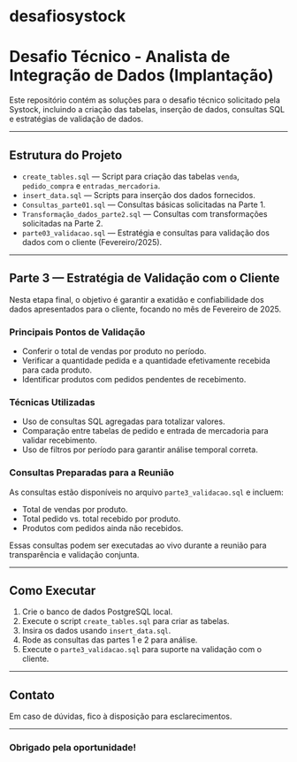 # desafiosystock
# Desafio Técnico - Analista de Integração de Dados (Implantação)

Este repositório contém as soluções para o desafio técnico solicitado pela Systock, incluindo a criação das tabelas, inserção de dados, consultas SQL e estratégias de validação de dados.

---

## Estrutura do Projeto

- `create_tables.sql` — Script para criação das tabelas `venda`, `pedido_compra` e `entradas_mercadoria`.
- `insert_data.sql` — Scripts para inserção dos dados fornecidos.
- `Consultas_parte01.sql` — Consultas básicas solicitadas na Parte 1.
- `Transformação_dados_parte2.sql` — Consultas com transformações solicitadas na Parte 2.
- `parte03_validacao.sql` — Estratégia e consultas para validação dos dados com o cliente (Fevereiro/2025).

---

## Parte 3 — Estratégia de Validação com o Cliente

Nesta etapa final, o objetivo é garantir a exatidão e confiabilidade dos dados apresentados para o cliente, focando no mês de Fevereiro de 2025.

### Principais Pontos de Validação

- Conferir o total de vendas por produto no período.
- Verificar a quantidade pedida e a quantidade efetivamente recebida para cada produto.
- Identificar produtos com pedidos pendentes de recebimento.

### Técnicas Utilizadas

- Uso de consultas SQL agregadas para totalizar valores.
- Comparação entre tabelas de pedido e entrada de mercadoria para validar recebimento.
- Uso de filtros por período para garantir análise temporal correta.

### Consultas Preparadas para a Reunião

As consultas estão disponíveis no arquivo `parte3_validacao.sql` e incluem:

- Total de vendas por produto.
- Total pedido vs. total recebido por produto.
- Produtos com pedidos ainda não recebidos.

Essas consultas podem ser executadas ao vivo durante a reunião para transparência e validação conjunta.

---

## Como Executar

1. Crie o banco de dados PostgreSQL local.
2. Execute o script `create_tables.sql` para criar as tabelas.
3. Insira os dados usando `insert_data.sql`.
4. Rode as consultas das partes 1 e 2 para análise.
5. Execute o `parte3_validacao.sql` para suporte na validação com o cliente.

---

## Contato

Em caso de dúvidas, fico à disposição para esclarecimentos.

---

### Obrigado pela oportunidade!

